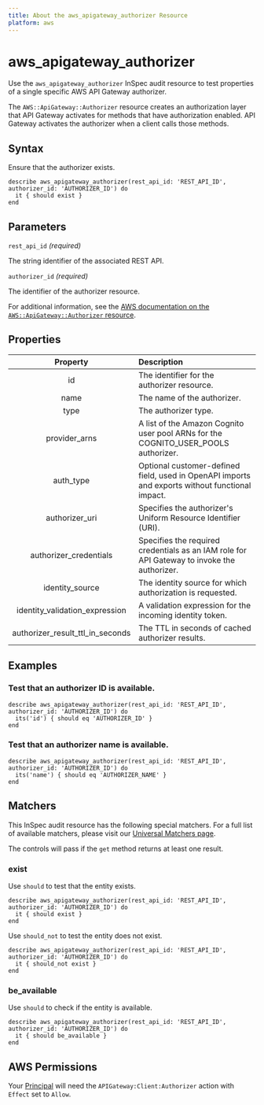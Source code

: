 ```yaml
---
title: About the aws_apigateway_authorizer Resource
platform: aws
---
```


# aws_apigateway_authorizer

Use the `aws_apigateway_authorizer` InSpec audit resource to test properties of a single specific AWS API Gateway authorizer.

The `AWS::ApiGateway::Authorizer` resource creates an authorization layer that API Gateway activates for methods that have authorization enabled. API Gateway activates the authorizer when a client calls those methods.

## Syntax

Ensure that the authorizer exists.

    describe aws_apigateway_authorizer(rest_api_id: 'REST_API_ID', authorizer_id: 'AUTHORIZER_ID') do
      it { should exist }
    end

## Parameters

`rest_api_id` _(required)_

The string identifier of the associated REST API.

`authorizer_id` _(required)_

The identifier of the authorizer resource.

For additional information, see the [AWS documentation on the `AWS::ApiGateway::Authorizer` resource](https://docs.aws.amazon.com/AWSCloudFormation/latest/UserGuide/aws-resource-apigateway-authorizer.html).

## Properties

| Property | Description |
| :---: | :--- |
| id | The identifier for the authorizer resource. |
| name | The name of the authorizer. |
| type | The authorizer type. |
| provider_arns | A list of the Amazon Cognito user pool ARNs for the COGNITO_USER_POOLS authorizer. |
| auth_type | Optional customer-defined field, used in OpenAPI imports and exports without functional impact. |
| authorizer_uri | Specifies the authorizer's Uniform Resource Identifier (URI). |
| authorizer_credentials | Specifies the required credentials as an IAM role for API Gateway to invoke the authorizer. |
| identity_source | The identity source for which authorization is requested. |
| identity_validation_expression | A validation expression for the incoming identity token. |
| authorizer_result_ttl_in_seconds | The TTL in seconds of cached authorizer results. |

## Examples

### Test that an authorizer ID is available.

    describe aws_apigateway_authorizer(rest_api_id: 'REST_API_ID', authorizer_id: 'AUTHORIZER_ID') do
      its('id') { should eq 'AUTHORIZER_ID' }
    end

### Test that an authorizer name is available.

    describe aws_apigateway_authorizer(rest_api_id: 'REST_API_ID', authorizer_id: 'AUTHORIZER_ID') do
      its('name') { should eq 'AUTHORIZER_NAME' }
    end

## Matchers

This InSpec audit resource has the following special matchers. For a full list of available matchers, please visit our [Universal Matchers page](https://www.inspec.io/docs/reference/matchers/).

The controls will pass if the `get` method returns at least one result.

### exist

Use `should` to test that the entity exists.

    describe aws_apigateway_authorizer(rest_api_id: 'REST_API_ID', authorizer_id: 'AUTHORIZER_ID') do
      it { should exist }
    end

Use `should_not` to test the entity does not exist.

    describe aws_apigateway_authorizer(rest_api_id: 'REST_API_ID', authorizer_id: 'AUTHORIZER_ID') do
      it { should_not exist }
    end

### be_available

Use `should` to check if the entity is available.

    describe aws_apigateway_authorizer(rest_api_id: 'REST_API_ID', authorizer_id: 'AUTHORIZER_ID') do
      it { should be_available }
    end

## AWS Permissions

Your [Principal](https://docs.aws.amazon.com/IAM/latest/UserGuide/intro-structure.html#intro-structure-principal) will need the `APIGateway:Client:Authorizer` action with `Effect` set to `Allow`.
